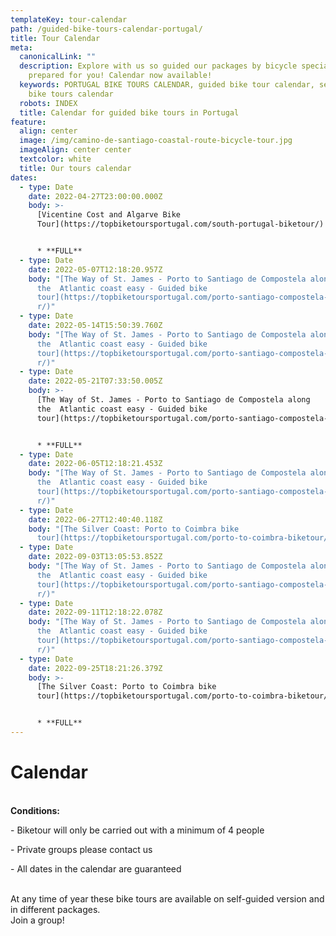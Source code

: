 ```yaml
---
templateKey: tour-calendar
path: /guided-bike-tours-calendar-portugal/
title: Tour Calendar
meta:
  canonicalLink: ""
  description: Explore with us so guided our packages by bicycle specially
    prepared for you! Calendar now available!
  keywords: PORTUGAL BIKE TOURS CALENDAR, guided bike tour calendar, self guide
    bike tours calendar
  robots: INDEX
  title: Calendar for guided bike tours in Portugal
feature:
  align: center
  image: /img/camino-de-santiago-coastal-route-bicycle-tour.jpg
  imageAlign: center center
  textcolor: white
  title: Our tours calendar
dates:
  - type: Date
    date: 2022-04-27T23:00:00.000Z
    body: >-
      [Vicentine Cost and Algarve Bike
      Tour](https://topbiketoursportugal.com/south-portugal-biketour/)


      * **FULL**
  - type: Date
    date: 2022-05-07T12:18:20.957Z
    body: "[The Way of St. James - Porto to Santiago de Compostela along
      the  Atlantic coast easy - Guided bike
      tour](https://topbiketoursportugal.com/porto-santiago-compostela-bike-tou\
      r/)"
  - type: Date
    date: 2022-05-14T15:50:39.760Z
    body: "[The Way of St. James - Porto to Santiago de Compostela along
      the  Atlantic coast easy - Guided bike
      tour](https://topbiketoursportugal.com/porto-santiago-compostela-bike-tou\
      r/)"
  - type: Date
    date: 2022-05-21T07:33:50.005Z
    body: >-
      [The Way of St. James - Porto to Santiago de Compostela along
      the  Atlantic coast easy - Guided bike
      tour](https://topbiketoursportugal.com/porto-santiago-compostela-bike-tour/) 


      * **FULL**
  - type: Date
    date: 2022-06-05T12:18:21.453Z
    body: "[The Way of St. James - Porto to Santiago de Compostela along
      the  Atlantic coast easy - Guided bike
      tour](https://topbiketoursportugal.com/porto-santiago-compostela-bike-tou\
      r/)"
  - type: Date
    date: 2022-06-27T12:40:40.118Z
    body: "[The Silver Coast: Porto to Coimbra bike
      tour](https://topbiketoursportugal.com/porto-to-coimbra-biketour/)"
  - type: Date
    date: 2022-09-03T13:05:53.852Z
    body: "[The Way of St. James - Porto to Santiago de Compostela along
      the  Atlantic coast easy - Guided bike
      tour](https://topbiketoursportugal.com/porto-santiago-compostela-bike-tou\
      r/)"
  - type: Date
    date: 2022-09-11T12:18:22.078Z
    body: "[The Way of St. James - Porto to Santiago de Compostela along
      the  Atlantic coast easy - Guided bike
      tour](https://topbiketoursportugal.com/porto-santiago-compostela-bike-tou\
      r/)"
  - type: Date
    date: 2022-09-25T18:21:26.379Z
    body: >-
      [The Silver Coast: Porto to Coimbra bike
      tour](https://topbiketoursportugal.com/porto-to-coimbra-biketour/)


      * **FULL**
---
```

# Calendar

\
**Conditions:**

\- Biketour will only be carried out with a minimum of 4 people

\- Private groups please contact us

\- All dates in the calendar are guaranteed

\
At any time of year these bike tours are available on self-guided version and in different packages.
\
Join a group!

